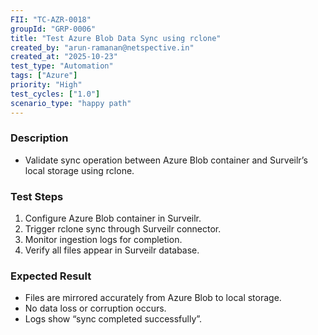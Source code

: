 ```yaml
---
FII: "TC-AZR-0018"
groupId: "GRP-0006"
title: "Test Azure Blob Data Sync using rclone"
created_by: "arun-ramanan@netspective.in"
created_at: "2025-10-23"
test_type: "Automation"
tags: ["Azure"]
priority: "High"
test_cycles: ["1.0"]
scenario_type: "happy path"
---
```

### Description
- Validate sync operation between Azure Blob container and Surveilr’s local storage using rclone.

### Test Steps
1. Configure Azure Blob container in Surveilr.  
2. Trigger rclone sync through Surveilr connector.  
3. Monitor ingestion logs for completion.  
4. Verify all files appear in Surveilr database.

### Expected Result
- Files are mirrored accurately from Azure Blob to local storage.  
- No data loss or corruption occurs.  
- Logs show “sync completed successfully”.
